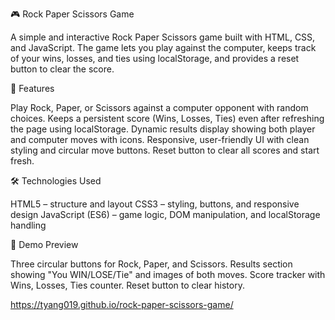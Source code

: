 🎮 Rock Paper Scissors Game

A simple and interactive Rock Paper Scissors game built with HTML, CSS, and JavaScript. The game lets you play against the computer, keeps track of your wins, losses, and ties using localStorage, and provides a reset button to clear the score.


🚀 Features

Play Rock, Paper, or Scissors against a computer opponent with random choices.
Keeps a persistent score (Wins, Losses, Ties) even after refreshing the page using localStorage.
Dynamic results display showing both player and computer moves with icons.
Responsive, user-friendly UI with clean styling and circular move buttons.
Reset button to clear all scores and start fresh.


🛠️ Technologies Used

HTML5 – structure and layout
CSS3 – styling, buttons, and responsive design
JavaScript (ES6) – game logic, DOM manipulation, and localStorage handling


📸 Demo Preview

Three circular buttons for Rock, Paper, and Scissors.
Results section showing "You WIN/LOSE/Tie" and images of both moves.
Score tracker with Wins, Losses, Ties counter.
Reset button to clear history.

https://tyang019.github.io/rock-paper-scissors-game/ 


